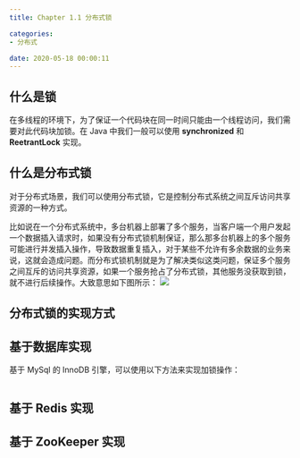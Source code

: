 ```yaml
---
title: Chapter 1.1 分布式锁

categories:
- 分布式

date: 2020-05-18 00:00:11
---
```


## 什么是锁
在多线程的环境下，为了保证一个代码块在同一时间只能由一个线程访问，我们需要对此代码块加锁。在 Java 中我们一般可以使用 **synchronized** 和 **ReetrantLock** 实现。

## 什么是分布式锁
对于分布式场景，我们可以使用分布式锁，它是控制分布式系统之间互斥访问共享资源的一种方式。

比如说在一个分布式系统中，多台机器上部署了多个服务，当客户端一个用户发起一个数据插入请求时，如果没有分布式锁机制保证，那么那多台机器上的多个服务可能进行并发插入操作，导致数据重复插入，对于某些不允许有多余数据的业务来说，这就会造成问题。而分布式锁机制就是为了解决类似这类问题，保证多个服务之间互斥的访问共享资源，如果一个服务抢占了分布式锁，其他服务没获取到锁，就不进行后续操作。大致意思如下图所示：
![](https://user-gold-cdn.xitu.io/2019/4/25/16a53749547937bb?imageView2/0/w/1280/h/960/format/webp/ignore-error/1)


## 分布式锁的实现方式

## 基于数据库实现
基于 MySql 的 InnoDB 引擎，可以使用以下方法来实现加锁操作：
```sql

```

## 基于 Redis 实现

## 基于 ZooKeeper 实现